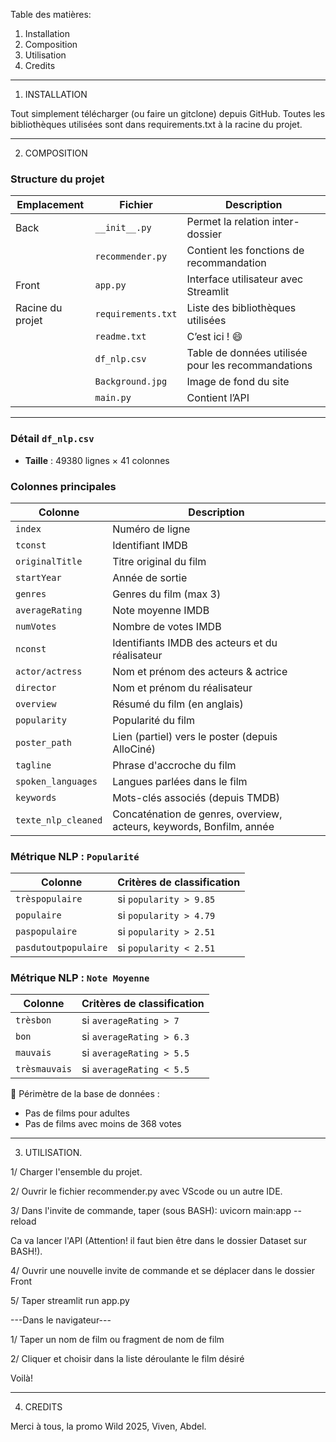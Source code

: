 Table des matières:

1. Installation
2. Composition
3. Utilisation
4. Credits

------------------------------------------------------------

1. INSTALLATION

Tout simplement télécharger (ou faire un gitclone) depuis GitHub.
Toutes les bibliothèques utilisées sont dans requirements.txt à la racine du projet.

-------------------------------------------------------------

2. COMPOSITION

### Structure du projet

| Emplacement            | Fichier                      | Description                                             |
|------------------------|------------------------------|---------------------------------------------------------|
|    Back                | `__init__.py`                | Permet la relation inter-dossier                        |
|                        | `recommender.py`             | Contient les fonctions de recommandation                |
|    Front               | `app.py`                     | Interface utilisateur avec Streamlit                    |
|    Racine du projet    | `requirements.txt`           | Liste des bibliothèques utilisées                       |
|                        | `readme.txt`                 | C’est ici ! 😄                                          |
|                        | `df_nlp.csv`                 | Table de données utilisée pour les recommandations      |
|                        | `Background.jpg`             | Image de fond du site                                   |
|                        | `main.py`                    | Contient l’API                                          |

---

###  Détail `df_nlp.csv`

- **Taille** : 49380 lignes × 41 colonnes


###  Colonnes principales

| Colonne             | Description                                                                 |
|---------------------|-----------------------------------------------------------------------------|
| `index`             | Numéro de ligne                                                             |
| `tconst`            | Identifiant IMDB                                                            |
| `originalTitle`     | Titre original du film                                                      |
| `startYear`         | Année de sortie                                                             |
| `genres`            | Genres du film (max 3)                                                      |
| `averageRating`     | Note moyenne IMDB                                                           |
| `numVotes`          | Nombre de votes IMDB                                                        |
| `nconst`            | Identifiants IMDB des acteurs et du réalisateur                             |
| `actor/actress`     | Nom et prénom des acteurs & actrice                                         |
| `director`          | Nom et prénom du réalisateur                                                |
| `overview`          | Résumé du film (en anglais)                                                 |
| `popularity`        | Popularité du film                                                          |
| `poster_path`       | Lien (partiel) vers le poster (depuis AlloCiné)                             |
| `tagline`           | Phrase d'accroche du film                                                   |
| `spoken_languages`  | Langues parlées dans le film                                                |
| `keywords`          | Mots-clés associés (depuis TMDB)                                            |
| `texte_nlp_cleaned` | Concaténation de genres, overview, acteurs, keywords, Bonfilm, année        |


###  Métrique NLP : `Popularité`

| Colonne                | Critères de classification               |
|------------------------|------------------------------------------|
| `trèspopulaire`        | si `popularity > 9.85`                   |
| `populaire`            | si `popularity > 4.79`                   |
| `paspopulaire`         | si `popularity > 2.51`                   |
| `pasdutoutpopulaire`   | si `popularity < 2.51`                   |
 
   
###  Métrique NLP : `Note Moyenne`

| Colonne                | Critères de classification               |
|------------------------|------------------------------------------|
| `trèsbon`              | si `averageRating > 7`                   |
| `bon`                  | si `averageRating > 6.3`                 |
| `mauvais`              | si `averageRating > 5.5`                 |
| `trèsmauvais`          | si `averageRating < 5.5`                 |
  
   
📌 Périmètre de la base de données :  

- Pas de films pour adultes
- Pas de films avec moins de 368 votes

-------------------------------------------------------------

3. UTILISATION.

1/ Charger l'ensemble du projet.  

2/ Ouvrir le fichier recommender.py avec VScode ou un autre IDE.  

3/ Dans l'invite de commande, taper (sous BASH): uvicorn main:app --reload   

Ca va lancer l'API (Attention! il faut bien être dans le dossier Dataset sur BASH!).  

4/ Ouvrir une nouvelle invite de commande et se déplacer dans le dossier Front  

5/ Taper streamlit run app.py  


---Dans le navigateur---

1/ Taper un nom de film ou fragment de nom de film  

2/ Cliquer et choisir dans la liste déroulante le film désiré  

Voilà!

-------------------------------------------------------------

4. CREDITS

Merci à tous, la promo Wild 2025, Viven, Abdel.
